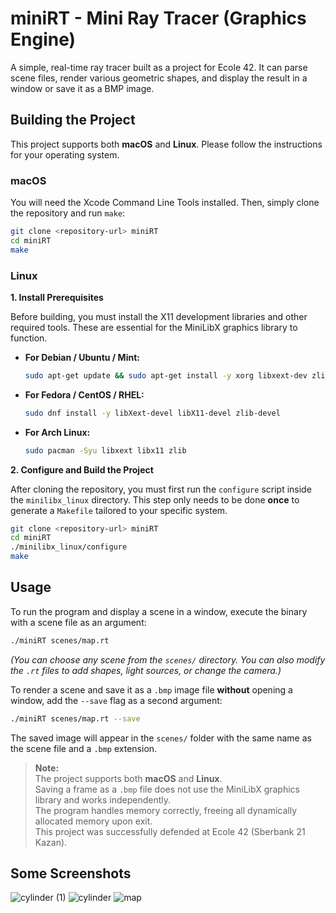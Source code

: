 # miniRT - Mini Ray Tracer (Graphics Engine)

A simple, real-time ray tracer built as a project for Ecole 42. It can parse scene files, render various geometric shapes, and display the result in a window or save it as a BMP image.

## Building the Project

This project supports both **macOS** and **Linux**. Please follow the instructions for your operating system.

### macOS

You will need the Xcode Command Line Tools installed. Then, simply clone the repository and run `make`:

```sh
git clone <repository-url> miniRT
cd miniRT
make
```

### Linux

**1. Install Prerequisites**

Before building, you must install the X11 development libraries and other required tools. These are essential for the MiniLibX graphics library to function.

*   **For Debian / Ubuntu / Mint:**
    ```sh
    sudo apt-get update && sudo apt-get install -y xorg libxext-dev zlib1g-dev libbsd-dev
    ```
*   **For Fedora / CentOS / RHEL:**
    ```sh
    sudo dnf install -y libXext-devel libX11-devel zlib-devel
    ```
*   **For Arch Linux:**
    ```sh
    sudo pacman -Syu libxext libx11 zlib
    ```

**2. Configure and Build the Project**

After cloning the repository, you must first run the `configure` script inside the `minilibx_linux` directory. This step only needs to be done **once** to generate a `Makefile` tailored to your specific system.

```sh
git clone <repository-url> miniRT
cd miniRT
./minilibx_linux/configure
make
```

## Usage

To run the program and display a scene in a window, execute the binary with a scene file as an argument:

```sh
./miniRT scenes/map.rt
```
*(You can choose any scene from the `scenes/` directory. You can also modify the `.rt` files to add shapes, light sources, or change the camera.)*

To render a scene and save it as a `.bmp` image file **without** opening a window, add the `--save` flag as a second argument:

```sh
./miniRT scenes/map.rt --save
```
The saved image will appear in the `scenes/` folder with the same name as the scene file and a `.bmp` extension.

> **Note:** <br>
> The project supports both **macOS** and **Linux**.<br>
> Saving a frame as a `.bmp` file does not use the MiniLibX graphics library and works independently.<br>
> The program handles memory correctly, freeing all dynamically allocated memory upon exit.<br>
> This project was successfully defended at Ecole 42 (Sberbank 21 Kazan).<br>

## Some Screenshots

![cylinder (1)](https://user-images.githubusercontent.com/63866548/115561257-11242700-a2be-11eb-8cff-d414937be578.png)
![cylinder](https://user-images.githubusercontent.com/63866548/115564480-29497580-a2c1-11eb-9b3e-9bd617c5af1b.png)
![map](https://user-images.githubusercontent.com/63866548/115565701-46327880-a2c2-11eb-84ad-63ef78b6df19.png)
